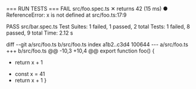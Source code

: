 === RUN TESTS ===
FAIL src/foo.spec.ts
  ✕ returns 42 (15 ms)
  ● ReferenceError: x is not defined
    at src/foo.ts:17:9

PASS src/bar.spec.ts
Test Suites: 1 failed, 1 passed, 2 total
Tests:       1 failed, 8 passed, 9 total
Time:        2.12 s

diff --git a/src/foo.ts b/src/foo.ts
index a1b2..c3d4 100644
--- a/src/foo.ts
+++ b/src/foo.ts
@@ -10,3 +10,4 @@ export function foo() {
-  return x + 1
+  const x = 41
+  return x + 1
}
